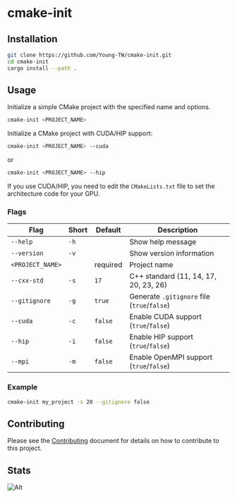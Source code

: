 # cmake-init

## Installation

```sh
git clone https://github.com/Young-TW/cmake-init.git
cd cmake-init
cargo install --path .
```

## Usage

Initialize a simple CMake project with the specified name and options.

```sh
cmake-init <PROJECT_NAME>
```

Initialize a CMake project with CUDA/HIP support:

```sh
cmake-init <PROJECT_NAME> --cuda
```

or

```sh
cmake-init <PROJECT_NAME> --hip
```

If you use CUDA/HIP, you need to edit the `CMakeLists.txt` file to set the architecture code for your GPU.

### Flags

| Flag                | Short  | Default | Description                                         |
|---------------------|--------|---------|-----------------------------------------------------|
| `--help`            | `-h`   |         | Show help message                                   |
| `--version`         | `-v`   |         | Show version information                            |
| `<PROJECT_NAME>`    |        | required| Project name                                        |
| `--cxx-std`         | `-s`   | `17`    | C++ standard (11, 14, 17, 20, 23, 26)               |
| `--gitignore`       | `-g`   | `true`  | Generate `.gitignore` file (`true`/`false`)         |
| `--cuda`            | `-c`   | `false` | Enable CUDA support (`true`/`false`)                |
| `--hip`             | `-i`   | `false` | Enable HIP support (`true`/`false`)                 |
| `--mpi`             | `-m`   | `false` | Enable OpenMPI support (`true`/`false`)             |

### Example

```sh
cmake-init my_project -s 20 --gitignore false
```

## Contributing

Please see the [Contributing](./CONTRIBUTING.md) document for details on how to contribute to this project.

## Stats

![Alt](https://repobeats.axiom.co/api/embed/cb91f9d845328a1a35e7c4581ac98e14fd2bb352.svg "Repobeats analytics image")
